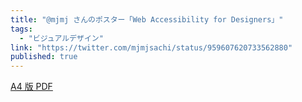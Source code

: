 ```yaml
---
title: "@mjmj さんのポスター「Web Accessibility for Designers」"
tags:
  - "ビジュアルデザイン"
link: "https://twitter.com/mjmjsachi/status/959607620733562880"
published: true
---
```


[A4 版 PDF](https://www.dropbox.com/s/11kq1shbiaxpfdw/a11y_4designers_A4.pdf)
